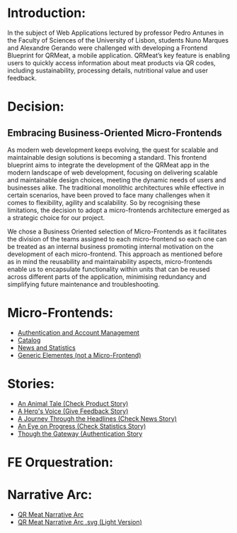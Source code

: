 # Introduction:
In the subject of Web Applications lectured by professor Pedro Antunes in the Faculty of Sciences of the University of Lisbon, students Nuno Marques and Alexandre Gerando were challenged with developing a Frontend Blueprint for QRMeat, a mobile application. QRMeat’s key feature is enabling users to quickly access  information about meat products via QR codes, including sustainability, processing details, nutritional value and user feedback.

# Decision:
## Embracing Business-Oriented Micro-Frontends


As modern web development keeps evolving, the quest for scalable and maintainable design solutions is becoming a standard. This frontend blueprint aims to integrate the development of the QRMeat app in the modern landscape of web development, focusing on delivering scalable and maintainable design choices, meeting the dynamic needs of users and businesses alike. The traditional monolithic architectures while effective in certain scenarios, have been proved to face many challenges when it comes to flexibility, agility and scalability. So by recognising these limitations, the decision to adopt a micro-frontends architecture emerged as a strategic choice for our project.

We chose a Business Oriented selection of Micro-Frontends as it facilitates the division of the teams assigned to each micro-frontend so each one can be treated as an internal business promoting internal motivation on the development of each micro-frontend. This approach as mentioned before as in mind the reusability and maintainability aspects, micro-frontends enable us to encapsulate functionality within units that can be reused across different parts of the application, minimising redundancy  and simplifying future maintenance and troubleshooting.


# Micro-Frontends:

  - [Authentication and Account Management](./micro-frontends/authentication.md)
  - [Catalog](./micro-frontends/catalog.md)
  - [News and Statistics](./micro-frontends/news.md)
  - [Generic Elementes (not a Micro-Frontend)](./micro-frontends/generic_elements.md)


# Stories:
  - [An Animal Tale (Check Product Story)](./stories/check-product-story.md)
  - [A Hero's Voice (Give Feedback Story)](./stories/give-feedback-story.md)
  - [A Journey Through the Headlines (Check News Story)](./stories/check-news-story.md)
  - [An Eye on Progress (Check Statistics Story)](./stories/check-statistics-story.md)
  - [Though the Gateway (Authentication Story](./stories/authentication_story.md)


# FE Orquestration:
  

# Narrative Arc:
  - [QR Meat Narrative Arc](narrative-arc.png)
  - [QR Meat Narrative Arc .svg (Light Version)](narrative-arc.svg)

